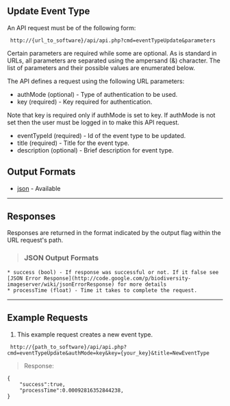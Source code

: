 ## Update Event Type ##

An API request must be of the following form:

```
 http://{url_to_software}/api/api.php?cmd=eventTypeUpdate&parameters
```

Certain parameters are required while some are optional. As is standard in URLs, all parameters are separated using the ampersand (&) character. The list of parameters and their possible values are enumerated below.

The API defines a request using the following URL parameters:

  * authMode (optional) - Type of authentication to be used.
  * key (required) - Key required for authentication.

Note that key is required only if authMode is set to key. If authMode is not set then the user must be logged in to make this API request.

  * eventTypeId (required) - Id of the event type to be updated.
  * title (required) - Title for the event type.
  * description (optional) - Brief description for event type.


## Output Formats ##

  * [json](#JSON_Output_Formats.md) - Available


---

## Responses ##

Responses are returned in the format indicated by the output flag within the URL request's path.

> ### JSON Output Formats ###
    * success (bool) - If response was successful or not. If it false see [JSON Error Response](http://code.google.com/p/biodiversity-imageserver/wiki/jsonErrorResponse) for more details
    * processTime (float) - Time it takes to complete the request.


---

## Example Requests ##

1. This example request creates a new event type.

```
 http://{path_to_software}/api/api.php?cmd=eventTypeUpdate&authMode=key&key={your_key}&title=NewEventType
```

> Response:
```
{
    "success":true,
    "processTime":0.00092816352844238,
}
```